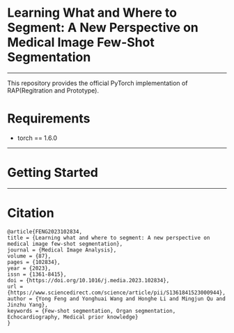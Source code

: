 # Learning What and Where to Segment: A New Perspective on Medical Image Few-Shot Segmentation
---
This repository provides the official PyTorch implementation of RAP(Regitration and Prototype).


# Requirements
* torch == 1.6.0

---
# Getting Started

---
# Citation
```
@article{FENG2023102834,
title = {Learning what and where to segment: A new perspective on medical image few-shot segmentation},
journal = {Medical Image Analysis},
volume = {87},
pages = {102834},
year = {2023},
issn = {1361-8415},
doi = {https://doi.org/10.1016/j.media.2023.102834},
url = {https://www.sciencedirect.com/science/article/pii/S1361841523000944},
author = {Yong Feng and Yonghuai Wang and Honghe Li and Mingjun Qu and Jinzhu Yang},
keywords = {Few-shot segmentation, Organ segmentation, Echocardiography, Medical prior knowledge}
}
```
